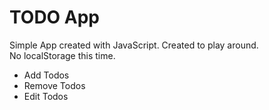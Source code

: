 # **TODO App**
Simple App created with JavaScript. Created to play around. <br>
No localStorage this time.

 - Add Todos
 - Remove Todos
 - Edit Todos
